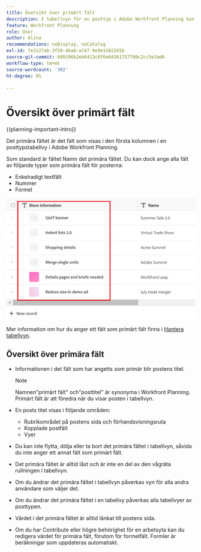 ```yaml
---
title: Översikt över primärt fält
description: I tabellvyn för en posttyp i Adobe Workfront Planning kan du ange ett enradigt text-, tal- eller formelfält som primärt fält. Det primära fältet blir titeln på posterna av den typen.
feature: Workfront Planning
role: User
author: Alina
recommendations: noDisplay, noCatalog
exl-id: fe3127ab-3f59-46a0-a747-9e9e1582265b
source-git-commit: 609396b2eb6413c8f6e84361757f00c2cc5e3ad6
workflow-type: tm+mt
source-wordcount: '302'
ht-degree: 0%

---
```



# Översikt över primärt fält

<!--<span class="preview">The highlighted information on this page refers to functionality not yet generally available. It is available only in the Preview environment for all customers. After the monthly releases to Production, the same features are also available in the Production environment for customers who enabled fast releases. </span>   

<span class="preview">For information about fast releases, see [Enable or disable fast releases for your organization](/help/quicksilver/administration-and-setup/set-up-workfront/configure-system-defaults/enable-fast-release-process.md). </span>-->

{{planning-important-intro}}

Det primära fältet är det fält som visas i den första kolumnen i en posttypstabellvy i Adobe Workfront Planning.

Som standard är fältet Namn det primära fältet. Du kan dock ange alla fält av följande typer som primära fält för posterna:

* Enkelradigt textfält
* Nummer
* Formel

![Ett annat textfält är markerat som primärt fält](assets/another-text-field-as-a-primary-field-highlighted.png)

Mer information om hur du anger ett fält som primärt fält finns i [Hantera tabellvyn](/help/quicksilver/planning/views/manage-the-table-view.md).

## Översikt över primära fält

* Informationen i det fält som har angetts som primär blir postens titel.

  >[!NOTE]
  >
  >    Namnen&quot;primärt fält&quot; och&quot;posttitel&quot; är synonyma i Workfront Planning. Primärt fält är att föredra när du visar posten i tabellvyn.


* En posts titel visas i följande områden:

   * Rubrikområdet på postens sida och förhandsvisningsruta
   * Kopplade postfält
   * Vyer
* Du kan inte flytta, dölja eller ta bort det primära fältet i tabellvyn, såvida du inte anger ett annat fält som primärt fält.
* Det primära fältet är alltid låst och är inte en del av den vågräta rullningen i tabellvyn.
* Om du ändrar det primära fältet i tabellvyn påverkas vyn för alla andra användare som väljer det.
* Om du ändrar det primära fältet i en tabellvy påverkas alla tabellvyer av posttypen.
* Värdet i det primära fältet är alltid länkat till postens sida.
* Om du har Contribute eller högre behörighet för en arbetsyta <!--<span class="preview">and record type</span>--> kan du redigera värdet för primära fält, förutom för formelfält. Formler är beräkningar som uppdateras automatiskt.
